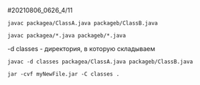 #20210806_0626_4/11

```javac packagea/ClassA.java packageb/ClassB.java```

```javac packagea/*.java packageb/*.java```

-d classes - директория, в которую складываем

```javac -d classes packagea/ClassA.java packageb/ClassB.java```

```jar -cvf myNewFile.jar -C classes .```